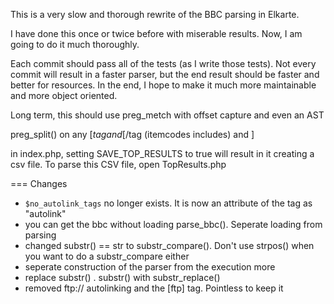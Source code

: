 This is a very slow and thorough rewrite of the BBC parsing in Elkarte.

I have done this once or twice before with miserable results. Now, I am going to do it much thoroughly.

Each commit should pass all of the tests (as I write those tests).
Not every commit will result in a faster parser, but the end result should be faster and better for resources.
In the end, I hope to make it much more maintainable and more object oriented.

Long term, this should use preg_metch with offset capture and even an AST

preg_split() on any [$tag and [/$tag (itemcodes includes) and ]

in index.php, setting SAVE_TOP_RESULTS to true will result in it creating a csv file.
To parse this CSV file, open TopResults.php

===
Changes
* `$no_autolink_tags` no longer exists. It is now an attribute of the tag as "autolink"
* you can get the bbc without loading parse_bbc(). Seperate loading from parsing
* changed substr() == str to substr_compare(). Don't use strpos() when you want to do a substr_compare either
* seperate construction of the parser from the execution more
* replace substr() . substr() with substr_replace()
* removed ftp:// autolinking and the [ftp] tag. Pointless to keep it